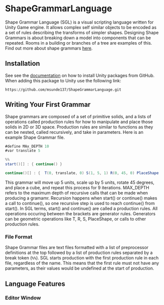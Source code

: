 # ShapeGrammarLanguage

Shape Grammar Language (SGL) is a visual scripting language written for Unity Game engine. It allows complex self similar objects to be encoded as a set of rules describing the transforms of simpler shapes. Designing Shape Grammars is about breaking down a model into components that can be repeated. Rooms in a building or branches of a tree are examples of this. Find out more about shape grammars [here](https://cosmicpotato.tech/res/documents/Procedural_architecture_using_grammars.pdf).

## Installation

See see the [documentation](https://docs.unity3d.com/Manual/upm-ui-giturl.html) on how to install Unity packages from GitHub. 
When adding this package to Unity use the following link:

```https://github.com/msunde137/ShapeGrammarLanguage.git```

## Writing Your First Grammar

Shape grammars are composed of a set of primitive solids, and a lists of operations called production rules for how to manipulate and place those solids in 2D or 3D space. Production rules are similar to functions as they can be nested, called recursively, and take in parameters.
Here is an example Shape Grammar file.

```java
#define MAx_DEPTH 10
#var translate 5

%%
start()[] : { continue() }

continue()[] : {  T(0, translate, 0) S(1, 5, 1) R(0, 45, 0) PlaceShape(“Box”) continue() }
```

This grammar will move up 5 units, scale up by 5 units, rotate 45 degrees, and place a cube, and repeat this process for 9 iterations. MAX_DEPTH refers to the maximum depth of recursive calls that can be made when producing a gramamr. Recursion happens when start() or continue() makes a call to continue(), so one recursive step is used to reach continue() from start(). In SGL terms, start() and continue() are called a production rules. All operations occuring between the brackets are generator rules. Generators can be geometric operations like T, R, S, PlaceShape, or calls to other production rules. 

### File Format

Shape Grammar files are text files formatted with a list of preprocessor definitions at the top followed by a list of production rules separated by a break token (```%%```). SGL starts production with the first production rule in each file, regardless of the name. This means that the first rule must not have any parameters, as their values would be undefined at the start of production. 

## Language Features

### Editor Window
